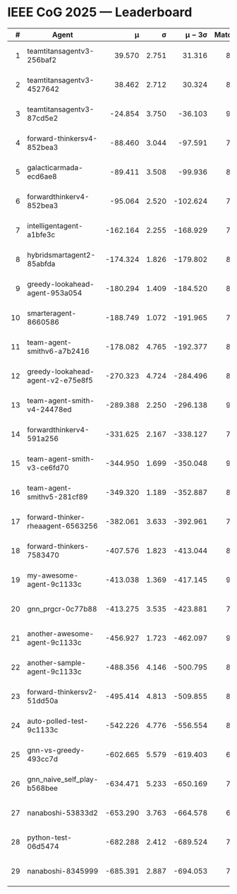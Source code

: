 # IEEE CoG 2025 — Leaderboard

| # | Agent | μ | σ | μ − 3σ | Matches | Updated |
|---:|---|---:|---:|---:|---:|---|
| 1 | teamtitansagentv3-256baf2 | 39.570 | 2.751 | 31.316 | 8960 | 2025-08-20 13:15 |
| 2 | teamtitansagentv3-4527642 | 38.462 | 2.712 | 30.324 | 8354 | 2025-08-20 13:15 |
| 3 | teamtitansagentv3-87cd5e2 | -24.854 | 3.750 | -36.103 | 9306 | 2025-08-20 13:15 |
| 4 | forward-thinkersv4-852bea3 | -88.460 | 3.044 | -97.591 | 7317 | 2025-08-20 13:15 |
| 5 | galacticarmada-ecd6ae8 | -89.411 | 3.508 | -99.936 | 8580 | 2025-08-20 13:15 |
| 6 | forwardthinkerv4-852bea3 | -95.064 | 2.520 | -102.624 | 7038 | 2025-08-20 13:15 |
| 7 | intelligentagent-a1bfe3c | -162.164 | 2.255 | -168.929 | 7194 | 2025-08-20 13:15 |
| 8 | hybridsmartagent2-85abfda | -174.324 | 1.826 | -179.802 | 8024 | 2025-08-20 13:15 |
| 9 | greedy-lookahead-agent-953a054 | -180.294 | 1.409 | -184.520 | 8478 | 2025-08-20 13:15 |
| 10 | smarteragent-8660586 | -188.749 | 1.072 | -191.965 | 7447 | 2025-08-20 13:15 |
| 11 | team-agent-smithv6-a7b2416 | -178.082 | 4.765 | -192.377 | 8520 | 2025-08-20 13:15 |
| 12 | greedy-lookahead-agent-v2-e75e8f5 | -270.323 | 4.724 | -284.496 | 8458 | 2025-08-20 13:15 |
| 13 | team-agent-smith-v4-24478ed | -289.388 | 2.250 | -296.138 | 9302 | 2025-08-20 13:15 |
| 14 | forwardthinkerv4-591a256 | -331.625 | 2.167 | -338.127 | 7458 | 2025-08-20 13:15 |
| 15 | team-agent-smith-v3-ce6fd70 | -344.950 | 1.699 | -350.048 | 9422 | 2025-08-20 13:15 |
| 16 | team-agent-smithv5-281cf89 | -349.320 | 1.189 | -352.887 | 8980 | 2025-08-20 13:15 |
| 17 | forward-thinker-rheaagent-6563256 | -382.061 | 3.633 | -392.961 | 7962 | 2025-08-20 13:15 |
| 18 | forward-thinkers-7583470 | -407.576 | 1.823 | -413.044 | 8020 | 2025-08-20 13:15 |
| 19 | my-awesome-agent-9c1133c | -413.038 | 1.369 | -417.145 | 9080 | 2025-08-20 13:15 |
| 20 | gnn_prgcr-0c77b88 | -413.275 | 3.535 | -423.881 | 7990 | 2025-08-20 13:15 |
| 21 | another-awesome-agent-9c1133c | -456.927 | 1.723 | -462.097 | 9260 | 2025-08-20 13:15 |
| 22 | another-sample-agent-9c1133c | -488.356 | 4.146 | -500.795 | 8460 | 2025-08-20 13:15 |
| 23 | forward-thinkersv2-51dd50a | -495.414 | 4.813 | -509.855 | 8882 | 2025-08-20 13:15 |
| 24 | auto-polled-test-9c1133c | -542.226 | 4.776 | -556.554 | 8280 | 2025-08-20 13:15 |
| 25 | gnn-vs-greedy-493cc7d | -602.665 | 5.579 | -619.403 | 6900 | 2025-08-20 13:15 |
| 26 | gnn_naive_self_play-b568bee | -634.471 | 5.233 | -650.169 | 7180 | 2025-08-20 13:15 |
| 27 | nanaboshi-53833d2 | -653.290 | 3.763 | -664.578 | 6680 | 2025-08-20 13:15 |
| 28 | python-test-06d5474 | -682.288 | 2.412 | -689.524 | 7060 | 2025-08-20 13:15 |
| 29 | nanaboshi-8345999 | -685.391 | 2.887 | -694.053 | 7350 | 2025-08-20 13:15 |
